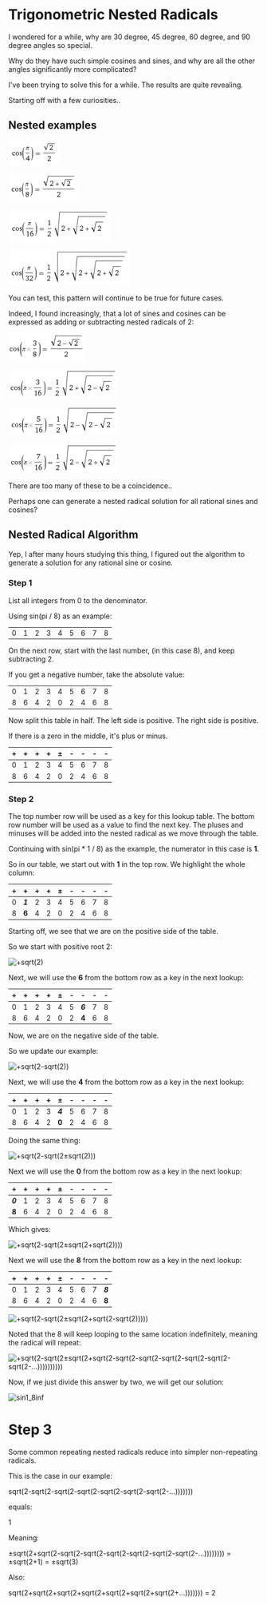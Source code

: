 # Trigonometric Nested Radicals

I wondered for a while, why are 30 degree, 45 degree, 60 degree, and 90 degree angles so special.

Why do they have such simple cosines and sines, and why are all the other angles significantly more complicated?

I've been trying to solve this for a while. The results are quite revealing.

Starting off with a few curiosities..

## Nested examples

![cos1_4](cos1_4.png)

![cos1_8](cos1_8.png)

![cos1_16](cos1_16.png)

![cos1_32](cos1_32.png)

You can test, this pattern will continue to be true for future cases.

Indeed, I found increasingly, that a lot of sines and cosines can be expressed as adding or subtracting nested radicals of 2:

![cos3_8](cos3_8.png)

![cos3_16](cos3_16.png)

![cos5_16](cos5_16.png)

![cos7_16](cos7_16.png)

There are too many of these to be a coincidence..

Perhaps one can generate a nested radical solution for all rational sines and cosines?

## Nested Radical Algorithm

Yep, I after many hours studying this thing, I figured out the algorithm to generate a solution for any rational sine or cosine.

### Step 1

List all integers from 0 to the denominator.

Using sin(pi / 8) as an example:

|  |  |  |  |  |  |  |  |  |
| --- | --- | --- | --- | --- | --- | --- | --- | --- |
| 0 | 1 | 2 | 3 | 4 | 5 | 6 | 7 | 8 |

On the next row, start with the last number, (in this case 8), and keep subtracting 2.

If you get a negative number, take the absolute value:

|  |  |  |  |  |  |  |  |  |
| --- | --- | --- | --- | --- | --- | --- | --- | --- |
| 0 | 1 | 2 | 3 | 4 | 5 | 6 | 7 | 8 |
| 8 | 6 | 4 | 2 | 0 | 2 | 4 | 6 | 8 |

Now split this table in half. The left side is positive. The right side is positive.

If there is a zero in the middle, it's plus or minus.

| + | + | + | + | ± | - | - | - | - |
| --- | --- | --- | --- | --- | --- | --- | --- | --- |
| 0 | 1 | 2 | 3 | 4 | 5 | 6 | 7 | 8 |
| 8 | 6 | 4 | 2 | 0 | 2 | 4 | 6 | 8 |

### Step 2

The top number row will be used as a key for this lookup table. The bottom row number will be used as a value to find the next key. The pluses and minuses will be added into the nested radical as we move through the table.

Continuing with sin(pi * 1 / 8) as the example, the numerator in this case is **1**.

So in our table, we start out with **1** in the top row. We highlight the whole column:

| + | **+** | + | + | ± | - | - | - | - |
| --- | --- | --- | --- | --- | --- | --- | --- | --- |
| 0 | ***1*** | 2 | 3 | 4 | 5 | 6 | 7 | 8 |
| 8 | **6** | 4 | 2 | 0 | 2 | 4 | 6 | 8 |

Starting off, we see that we are on the positive side of the table.

So we start with positive root 2:

![+sqrt(2)](p.gif)

Next, we will use the **6** from the bottom row as a key in the next lookup:

| + | + | + | + | ± | - | **-** | - | - |
| --- | --- | --- | --- | --- | --- | --- | --- | --- |
| 0 | 1 | 2 | 3 | 4 | 5 | ***6*** | 7 | 8 |
| 8 | 6 | 4 | 2 | 0 | 2 | **4** | 6 | 8 |

Now, we are on the negative side of the table.

So we update our example:

![+sqrt(2-sqrt(2))](pm.gif)

Next, we will use the **4** from the bottom row as a key in the next lookup:

| + | + | + | + | **±** | - | - | - | - |
| --- | --- | --- | --- | --- | --- | --- | --- | --- |
| 0 | 1 | 2 | 3 | ***4*** | 5 | 6 | 7 | 8 |
| 8 | 6 | 4 | 2 | **0** | 2 | 4 | 6 | 8 |

Doing the same thing:

![+sqrt(2-sqrt(2±sqrt(2)))](pmn.gif)

Next we will use the **0** from the bottom row as a key in the next lookup:

| **+** | + | + | + | ± | - | - | - | - |
| --- | --- | --- | --- | --- | --- | --- | --- | --- |
| ***0*** | 1 | 2 | 3 | 4 | 5 | 6 | 7 | 8 |
| **8** | 6 | 4 | 2 | 0 | 2 | 4 | 6 | 8 |

Which gives:

![+sqrt(2-sqrt(2±sqrt(2+sqrt(2))))](pmnp.gif)

Next we will use the **8** from the bottom row as a key in the next lookup:

| + | + | + | + | ± | - | - | - | **-** |
| --- | --- | --- | --- | --- | --- | --- | --- | --- |
| 0 | 1 | 2 | 3 | 4 | 5 | 6 | 7 | ***8*** |
| 8 | 6 | 4 | 2 | 0 | 2 | 4 | 6 | **8** |

![+sqrt(2-sqrt(2±sqrt(2+sqrt(2-sqrt(2)))))](pmnpm.gif)

Noted that the 8 will keep looping to the same location indefinitely, meaning the radical will repeat:

![+sqrt(2-sqrt(2±sqrt(2+sqrt(2-sqrt(2-sqrt(2-sqrt(2-sqrt(2-sqrt(2-sqrt(2-...))))))))))](pmnpminf.gif)

Now, if we just divide this answer by two, we will get our solution:

![sin1_8inf](sin1_8inf.gif)

# Step 3

Some common repeating nested radicals reduce into simpler non-repeating radicals.

This is the case in our example:

sqrt(2-sqrt(2-sqrt(2-sqrt(2-sqrt(2-sqrt(2-sqrt(2-...)))))))

equals:

1

Meaning:

±sqrt(2+sqrt(2-sqrt(2-sqrt(2-sqrt(2-sqrt(2-sqrt(2-sqrt(2-...)))))))) = ±sqrt(2+1) = ±sqrt(3)

Also:

sqrt(2+sqrt(2+sqrt(2+sqrt(2+sqrt(2+sqrt(2+sqrt(2+...))))))) = 2
